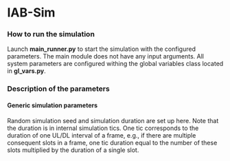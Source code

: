 # IAB-Sim

### How to run the simulation

Launch **main_runner.py** to start the simulation with the configured parameters. The main module does not have any input arguments.
All system parameters are configured withing the global variables class located in **gl_vars.py**.

### Description of the parameters

#### Generic simulation parameters
Random simulation seed and simulation duration are set up here. Note that the duration is in internal simulation tics. One tic corresponds to the
duration of one UL/DL interval of a frame, e.g., if there are multiple consequent slots in a frame, one tic duration equal to the number of these slots multiplied by
the duration of a single slot.